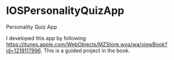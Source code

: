 # IOSPersonalityQuizApp
Personality Quiz App



I developed this app by following https://itunes.apple.com/WebObjects/MZStore.woa/wa/viewBook?id=1219117996. This is a guided project in the book.
